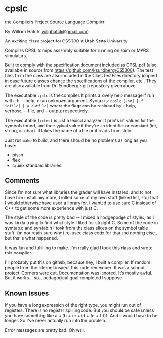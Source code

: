cpslc 
=====

the Compilers Project Source Language Compiler

By William Hatch (willghatch@gmail.com)

An exciting class project for CS5300 at Utah State University.

Compiles CPSL to mips assembly suitable for running on spim or MARS simulators.

Built to comply with the specification document included as CPSL.pdf (also available
in source from https://github.com/ksundberg/CS5300).
The test files from the class are also included in the ClassTestFiles directory (copied
in case future classes change the specifications of the compiler, etc).  They are also
available from Dr. Sundberg's git repository given above.

The executable `cpslc` is the compiler.
It prints a lovely help message if run with -h, --help, or an unknown argument.
Syntax is:
`cpslc [-hv] [-f infile] [-o outfile]`
where the flags can be replaced by --help, --verbose, --file, and --output respectively.


The executable `lextest` is just a lexical analyzer.  It prints int values for the symbols found, and their yylval
value if they're an identifier or constant (int, string, or char).  It takes the name of a file or
it reads from stdin.


Just run `make` to build, and there should be no problems as long as you have:
- bison
- flex
- c/unix standard libraries

Comments
--------

Since I'm not sure what libraries the grader will have installed, and to not have
him install any more, I rolled some of my own stuff (linked list, etc) that I would
otherwise have used a library for.  I wanted to use pure C instead of C++ to get
some more experience with just C.

The style of the code is pretty bad -- I mixed a hodgepodge of styles, as I was
kinda trying to find what style I liked for straight C.  Some of the code in
symtab.c and symtab.h I took from the class slides on the symbol table stuff.
I'm not really sure why I re-used class code for that and nothing else... but that's
what happened.

It was fun and fulfilling to make.  I'm really glad I took this class and wrote this
compiler.

I'll probably put this on github, because hey, I built a compiler.  If random people
from the internet inspect this code remember:  It was a school project.  Corners were
cut.  Documentation was ignored.  It's mostly awful.  But it works... so... pedagogical
goal completed I suppose.

Known Issues
------------

If you have a long expression of the right type, you might run out of registers.
There is no register spilling code.  But you should be safe unless you have something
like a + (b + (c + (d + (e + f)))).  And it would have to be longer.  So I've never
actually run into the problem.

Error messages are pretty bad.  Oh well.


